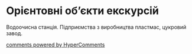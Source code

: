 <div id="hypercomments_widget" class="js-hypercomments-widget invisible"></div>

# Орієнтовні об’єкти екскурсій

Водоочисна станція. Підприємства з виробництва пластмас, цукровий завод.

<div class="js-hypercomments-container">
<a href="http://hypercomments.com" class="hc-link" title="comments widget">comments powered by HyperComments</a>
</div>